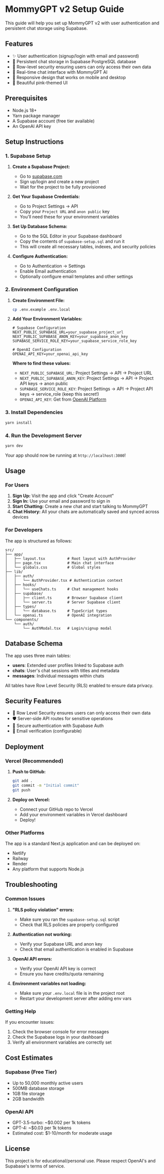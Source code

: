 # MommyGPT v2 Setup Guide

This guide will help you set up MommyGPT v2 with user authentication and persistent chat storage using Supabase.

## Features

- ✨ User authentication (signup/login with email and password)
- 💾 Persistent chat storage in Supabase PostgreSQL database
- 🔐 Row-level security ensuring users can only access their own data
- 💬 Real-time chat interface with MommyGPT AI
- 📱 Responsive design that works on mobile and desktop
- 🎨 Beautiful pink-themed UI

## Prerequisites

- Node.js 18+ 
- Yarn package manager
- A Supabase account (free tier available)
- An OpenAI API key

## Setup Instructions

### 1. Supabase Setup

1. **Create a Supabase Project:**
   - Go to [supabase.com](https://supabase.com)
   - Sign up/login and create a new project
   - Wait for the project to be fully provisioned

2. **Get Your Supabase Credentials:**
   - Go to Project Settings → API
   - Copy your `Project URL` and `anon public` key
   - You'll need these for your environment variables

3. **Set Up Database Schema:**
   - Go to the SQL Editor in your Supabase dashboard
   - Copy the contents of `supabase-setup.sql` and run it
   - This will create all necessary tables, indexes, and security policies

4. **Configure Authentication:**
   - Go to Authentication → Settings
   - Enable Email authentication
   - Optionally configure email templates and other settings

### 2. Environment Configuration

1. **Create Environment File:**
   ```bash
   cp .env.example .env.local
   ```

2. **Add Your Environment Variables:**
   ```env
   # Supabase Configuration
   NEXT_PUBLIC_SUPABASE_URL=your_supabase_project_url
   NEXT_PUBLIC_SUPABASE_ANON_KEY=your_supabase_anon_key
   SUPABASE_SERVICE_ROLE_KEY=your_supabase_service_role_key

   # OpenAI Configuration
   OPENAI_API_KEY=your_openai_api_key
   ```

   **Where to find these values:**
   - `NEXT_PUBLIC_SUPABASE_URL`: Project Settings → API → Project URL
   - `NEXT_PUBLIC_SUPABASE_ANON_KEY`: Project Settings → API → Project API keys → anon public
   - `SUPABASE_SERVICE_ROLE_KEY`: Project Settings → API → Project API keys → service_role (keep this secret!)
   - `OPENAI_API_KEY`: Get from [OpenAI Platform](https://platform.openai.com/api-keys)

### 3. Install Dependencies

```bash
yarn install
```

### 4. Run the Development Server

```bash
yarn dev
```

Your app should now be running at `http://localhost:3000`!

## Usage

### For Users

1. **Sign Up:** Visit the app and click "Create Account"
2. **Sign In:** Use your email and password to sign in
3. **Start Chatting:** Create a new chat and start talking to MommyGPT
4. **Chat History:** All your chats are automatically saved and synced across devices

### For Developers

The app is structured as follows:

```
src/
├── app/
│   ├── layout.tsx          # Root layout with AuthProvider
│   ├── page.tsx            # Main chat interface
│   └── globals.css         # Global styles
├── lib/
│   ├── auth/
│   │   └── AuthProvider.tsx # Authentication context
│   ├── hooks/
│   │   └── useChats.ts     # Chat management hooks
│   ├── supabase/
│   │   ├── client.ts       # Browser Supabase client
│   │   └── server.ts       # Server Supabase client
│   ├── types/
│   │   └── database.ts     # TypeScript types
│   └── openai.ts           # OpenAI integration
└── components/
    └── auth/
        └── AuthModal.tsx   # Login/signup modal
```

## Database Schema

The app uses three main tables:

- **users**: Extended user profiles linked to Supabase auth
- **chats**: User's chat sessions with titles and metadata
- **messages**: Individual messages within chats

All tables have Row Level Security (RLS) enabled to ensure data privacy.

## Security Features

- 🔐 Row Level Security ensures users can only access their own data
- 🛡️ Server-side API routes for sensitive operations
- 🔑 Secure authentication with Supabase Auth
- 📧 Email verification (configurable)

## Deployment

### Vercel (Recommended)

1. **Push to GitHub:**
   ```bash
   git add .
   git commit -m "Initial commit"
   git push
   ```

2. **Deploy on Vercel:**
   - Connect your GitHub repo to Vercel
   - Add your environment variables in Vercel dashboard
   - Deploy!

### Other Platforms

The app is a standard Next.js application and can be deployed on:
- Netlify
- Railway
- Render
- Any platform that supports Node.js

## Troubleshooting

### Common Issues

1. **"RLS policy violation" errors:**
   - Make sure you ran the `supabase-setup.sql` script
   - Check that RLS policies are properly configured

2. **Authentication not working:**
   - Verify your Supabase URL and anon key
   - Check that email authentication is enabled in Supabase

3. **OpenAI API errors:**
   - Verify your OpenAI API key is correct
   - Ensure you have credits/quota remaining

4. **Environment variables not loading:**
   - Make sure your `.env.local` file is in the project root
   - Restart your development server after adding env vars

### Getting Help

If you encounter issues:
1. Check the browser console for error messages
2. Check the Supabase logs in your dashboard
3. Verify all environment variables are correctly set

## Cost Estimates

### Supabase (Free Tier)
- Up to 50,000 monthly active users
- 500MB database storage
- 1GB file storage
- 2GB bandwidth

### OpenAI API
- GPT-3.5-turbo: ~$0.002 per 1k tokens
- GPT-4: ~$0.03 per 1k tokens
- Estimated cost: $1-10/month for moderate usage

## License

This project is for educational/personal use. Please respect OpenAI's and Supabase's terms of service. 